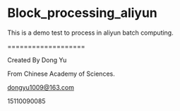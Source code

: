 # Block_processing_aliyun

This is a demo test to process in aliyun batch computing.

===================

Created By Dong Yu

From Chinese Academy of Sciences.

dongyu1009@163.com

15110090085
